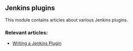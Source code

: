 ## Jenkins plugins

This module contains articles about various Jenkins plugins.

### Relevant articles:

- [Writing a Jenkins Plugin](https://www.baeldung.com/jenkins-custom-plugin)
